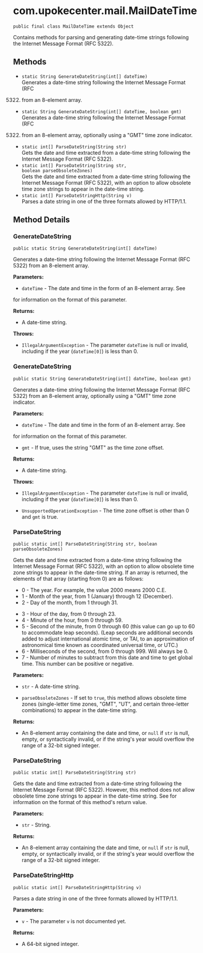 # com.upokecenter.mail.MailDateTime

    public final class MailDateTime extends Object

Contains methods for parsing and generating date-time strings following the
 Internet Message Format (RFC 5322).

## Methods

* `static String GenerateDateString​(int[] dateTime)`<br>
 Generates a date-time string following the Internet Message Format (RFC
 5322) from an 8-element array.
* `static String GenerateDateString​(int[] dateTime,
                  boolean gmt)`<br>
 Generates a date-time string following the Internet Message Format (RFC
 5322) from an 8-element array, optionally using a "GMT" time zone
 indicator.
* `static int[] ParseDateString​(String str)`<br>
 Gets the date and time extracted from a date-time string following the
 Internet Message Format (RFC 5322).
* `static int[] ParseDateString​(String str,
               boolean parseObsoleteZones)`<br>
 Gets the date and time extracted from a date-time string following the
 Internet Message Format (RFC 5322), with an option to allow obsolete
 time zone strings to appear in the date-time string.
* `static int[] ParseDateStringHttp​(String v)`<br>
 Parses a date string in one of the three formats allowed by HTTP/1.1.

## Method Details

### GenerateDateString
    public static String GenerateDateString​(int[] dateTime)
Generates a date-time string following the Internet Message Format (RFC
 5322) from an 8-element array.

**Parameters:**

* <code>dateTime</code> - The date and time in the form of an 8-element array. See
 <see cref='M:PeterO.Mail.MailDateTime.ParseDateString(System.String,System.Boolean)'/>
 for information on the format of this parameter.

**Returns:**

* A date-time string.

**Throws:**

* <code>IllegalArgumentException</code> - The parameter <code>dateTime</code> is null or
 invalid, including if the year (<code>dateTime[0]</code>) is less than 0.

### GenerateDateString
    public static String GenerateDateString​(int[] dateTime, boolean gmt)
Generates a date-time string following the Internet Message Format (RFC
 5322) from an 8-element array, optionally using a "GMT" time zone
 indicator.

**Parameters:**

* <code>dateTime</code> - The date and time in the form of an 8-element array. See
 <see cref='M:PeterO.Mail.MailDateTime.ParseDateString(System.String,System.Boolean)'/>
 for information on the format of this parameter.

* <code>gmt</code> - If true, uses the string "GMT" as the time zone offset.

**Returns:**

* A date-time string.

**Throws:**

* <code>IllegalArgumentException</code> - The parameter <code>dateTime</code> is null or
 invalid, including if the year (<code>dateTime[0]</code>) is less than 0.

* <code>UnsupportedOperationException</code> - The time zone offset is other than 0
 and <code>gmt</code> is true.

### ParseDateString
    public static int[] ParseDateString​(String str, boolean parseObsoleteZones)
Gets the date and time extracted from a date-time string following the
 Internet Message Format (RFC 5322), with an option to allow obsolete
 time zone strings to appear in the date-time string. If an array is
 returned, the elements of that array (starting from 0) are as
 follows: <ul> <li>0 - The year. For example, the value 2000 means
 2000 C.E.</li> <li>1 - Month of the year, from 1 (January) through 12
 (December).</li> <li>2 - Day of the month, from 1 through 31.</li>
 <li>3 - Hour of the day, from 0 through 23.</li> <li>4 - Minute of
 the hour, from 0 through 59.</li> <li>5 - Second of the minute, from
 0 through 60 (this value can go up to 60 to accommodate leap
 seconds). (Leap seconds are additional seconds added to adjust
 international atomic time, or TAI, to an approximation of
 astronomical time known as coordinated universal time, or UTC.)</li>
 <li>6 - Milliseconds of the second, from 0 through 999. Will always
 be 0.</li> <li>7 - Number of minutes to subtract from this date and
 time to get global time. This number can be positive or
 negative.</li></ul>

**Parameters:**

* <code>str</code> - A date-time string.

* <code>parseObsoleteZones</code> - If set to <code>true</code>, this method allows
 obsolete time zones (single-letter time zones, "GMT", "UT", and
 certain three-letter combinations) to appear in the date-time string.

**Returns:**

* An 8-element array containing the date and time, or <code>null</code> if
 <code>str</code> is null, empty, or syntactically invalid, or if the
 string's year would overflow the range of a 32-bit signed integer.

### ParseDateString
    public static int[] ParseDateString​(String str)
Gets the date and time extracted from a date-time string following the
 Internet Message Format (RFC 5322). However, this method does not
 allow obsolete time zone strings to appear in the date-time string.
 See <see cref='M:PeterO.Mail.MailDateTime.ParseDateString(System.String,System.Boolean)'/>
 for information on the format of this method's return value.

**Parameters:**

* <code>str</code> - String.

**Returns:**

* An 8-element array containing the date and time, or <code>null</code> if
 <code>str</code> is null, empty, or syntactically invalid, or if the
 string's year would overflow the range of a 32-bit signed integer.

### ParseDateStringHttp
    public static int[] ParseDateStringHttp​(String v)
Parses a date string in one of the three formats allowed by HTTP/1.1.

**Parameters:**

* <code>v</code> - The parameter <code>v</code> is not documented yet.

**Returns:**

* A 64-bit signed integer.
